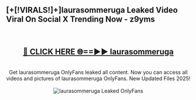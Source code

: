 <h2>[+[!VIRALS!]+]laurasommeruga Leaked Video Viral On Social X Trending Now - z9yms</h2>
<br>
<div align="center">
<h2><a href="https://libra.edu.pl?laurasommeruga" rel="nofollow">🔴 CLICK HERE 🌐==►► laurasommeruga</a></h2>
<br>
Get laurasommeruga OnlyFans leaked all content. Now you can access all videos and pictures of laurasommeruga OnlyFans. New Updated Files 2025!
<br>
<br>
<a href="https://libra.edu.pl?laurasommeruga" rel="nofollow" data-target="animated-image.originalLink"><img src="https://i.ibb.co.com/WyWwxjT/player-gif2.gif" alt="laurasommeruga Leaked OnlyFans" style="max-width: 100%; display: inline-block;" data-target="animated-image.originalImage"></a>
</div>
<br>
